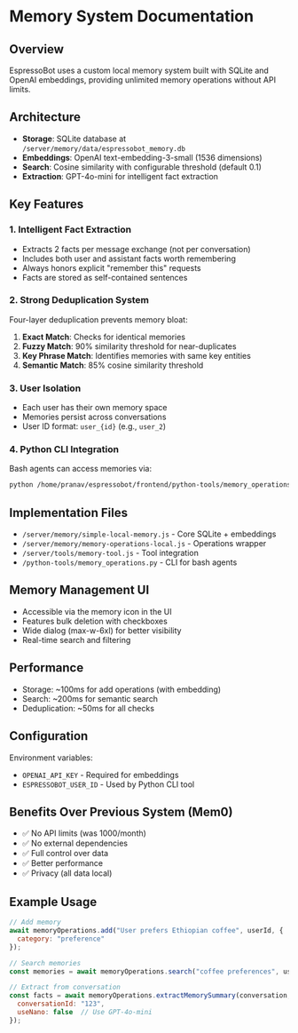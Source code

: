 # Memory System Documentation

## Overview
EspressoBot uses a custom local memory system built with SQLite and OpenAI embeddings, providing unlimited memory operations without API limits.

## Architecture
- **Storage**: SQLite database at `/server/memory/data/espressobot_memory.db`
- **Embeddings**: OpenAI text-embedding-3-small (1536 dimensions)
- **Search**: Cosine similarity with configurable threshold (default 0.1)
- **Extraction**: GPT-4o-mini for intelligent fact extraction

## Key Features

### 1. Intelligent Fact Extraction
- Extracts 2 facts per message exchange (not per conversation)
- Includes both user and assistant facts worth remembering
- Always honors explicit "remember this" requests
- Facts are stored as self-contained sentences

### 2. Strong Deduplication System
Four-layer deduplication prevents memory bloat:
1. **Exact Match**: Checks for identical memories
2. **Fuzzy Match**: 90% similarity threshold for near-duplicates
3. **Key Phrase Match**: Identifies memories with same key entities
4. **Semantic Match**: 85% cosine similarity threshold

### 3. User Isolation
- Each user has their own memory space
- Memories persist across conversations
- User ID format: `user_{id}` (e.g., `user_2`)

### 4. Python CLI Integration
Bash agents can access memories via:
```bash
python /home/pranav/espressobot/frontend/python-tools/memory_operations.py search "query"
```

## Implementation Files
- `/server/memory/simple-local-memory.js` - Core SQLite + embeddings
- `/server/memory/memory-operations-local.js` - Operations wrapper
- `/server/tools/memory-tool.js` - Tool integration
- `/python-tools/memory_operations.py` - CLI for bash agents

## Memory Management UI
- Accessible via the memory icon in the UI
- Features bulk deletion with checkboxes
- Wide dialog (max-w-6xl) for better visibility
- Real-time search and filtering

## Performance
- Storage: ~100ms for add operations (with embedding)
- Search: ~200ms for semantic search
- Deduplication: ~50ms for all checks

## Configuration
Environment variables:
- `OPENAI_API_KEY` - Required for embeddings
- `ESPRESSOBOT_USER_ID` - Used by Python CLI tool

## Benefits Over Previous System (Mem0)
- ✅ No API limits (was 1000/month)
- ✅ No external dependencies
- ✅ Full control over data
- ✅ Better performance
- ✅ Privacy (all data local)

## Example Usage
```javascript
// Add memory
await memoryOperations.add("User prefers Ethiopian coffee", userId, {
  category: "preference"
});

// Search memories
const memories = await memoryOperations.search("coffee preferences", userId);

// Extract from conversation
const facts = await memoryOperations.extractMemorySummary(conversation, {
  conversationId: "123",
  useNano: false  // Use GPT-4o-mini
});
```